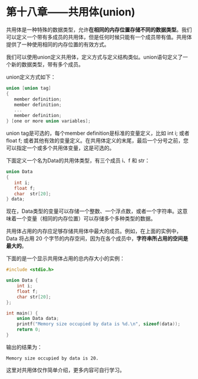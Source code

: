# 第十八章——共用体(union)

共用体是一种特殊的数据类型，允许**在相同的内存位置存储不同的数据类型**。我们可以定义一个带有多成员的共用体，但是任何时候只能有一个成员带有值。共用体提供了一种使用相同的内存位置的有效方式。

我们可以使用union定义共用体，定义方式与定义结构类似。union语句定义了一个新的数据类型，带有多个成员。

union定义方式如下：

```c
union [union tag]
{
   member definition;
   member definition;
   ...
   member definition;
} [one or more union variables];
```

union tag是可选的，每个member definition是标准的变量定义，比如 int i; 或者 float f; 或者其他有效的变量定义。在共用体定义的末尾，最后一个分号之前，您可以指定一个或多个共用体变量，这是可选的。

下面定义一个名为Data的共用体类型，有三个成员 i、f 和 str：

```c
union Data
{
   int i;
   float f;
   char  str[20];
} data;
```

现在，Data类型的变量可以存储一个整数、一个浮点数，或者一个字符串。这意味着一个变量（相同的内存位置）可以存储多个多种类型的数据。

共用体占用的内存应足够存储共用体中最大的成员。例如，在上面的实例中，Data 将占用 20 个字节的内存空间，因为在各个成员中，**字符串所占用的空间是最大的**。

下面的是一个显示共用体占用的总内存大小的实例：

```c
#include <stdio.h>

union Data {
    int i;
    float f;
    char str[20];
};

int main() {
    union Data data;
    printf("Memory size occupied by data is %d.\n", sizeof(data));
    return 0;
}
```

输出的结果为：

```plaintext
Memory size occupied by data is 20.
```

这里对共用体仅作简单介绍，更多内容可自行学习。